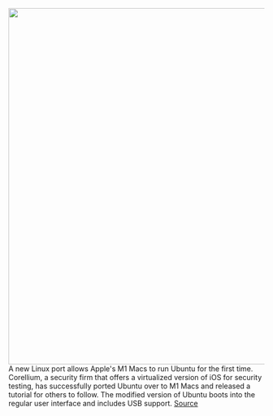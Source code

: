 <img src='https://cdn.vox-cdn.com/thumbor/_aKCdYWHXFAJGChhknxMB5rU4us=/0x0:2040x1360/1200x800/filters:focal(857x517:1183x843)/cdn.vox-cdn.com/uploads/chorus_image/image/68698906/vpavic_4291_20201113_0326.0.0.jpg' width='700px' /><br/>
A new Linux port allows Apple's M1 Macs to run Ubuntu for the first time. Corellium, a security firm that offers a virtualized version of iOS for security testing, has successfully ported Ubuntu over to M1 Macs and released a tutorial for others to follow. The modified version of Ubuntu boots into the regular user interface and includes USB support.
<a href='https://www.theverge.com/2021/1/21/22242107/linux-apple-m1-mac-port-corellium-ubuntu-details'> Source <a/>